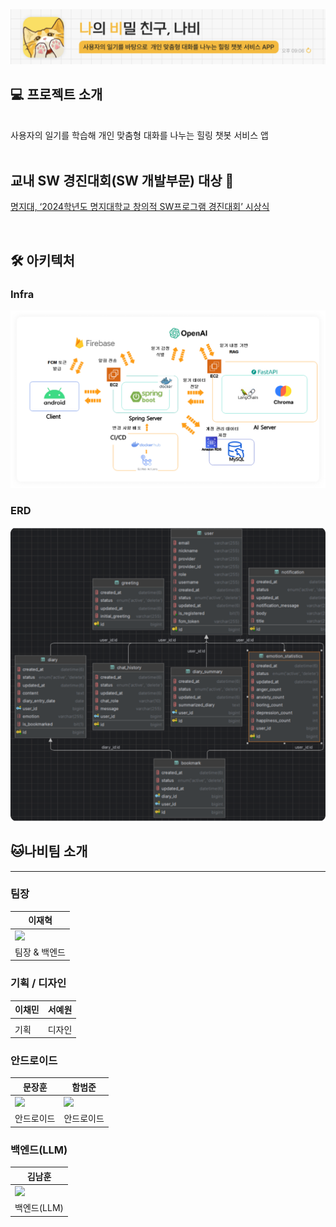 <img src="https://github.com/MJU-SW-Contest-2024/.github/blob/a88a1c5c9183bde37b72815e28b3371103084c12/profile/langdingface.png">

<br>

## **💻 프로젝트 소개**

<br>

<aside>
사용자의 일기를 학습해 개인 맞춤형 대화를 나누는 힐링 챗봇 서비스 앱



</aside>
<br>


## 교내 SW 경진대회(SW 개발부문) 대상 🥇

[명지대, ‘2024학년도 명지대학교 창의적 SW프로그램 경진대회’ 시상식](https://news.unn.net/news/articleView.html?idxno=569851)

<br>


## **🛠️ 아키텍처**

### Infra

<img src="https://github.com/MJU-SW-Contest-2024/.github/blob/f09d781fc32d1df30a4366eaf5f6ee23c7ac015c/profile/nabi_infra.png">

### ERD

<img src="https://github.com/MJU-SW-Contest-2024/.github/blob/f09d781fc32d1df30a4366eaf5f6ee23c7ac015c/profile/nabi_erd.png">

## 🐱나비팀 소개

---

### 팀장

| 이재혁 |
| --- |
| <img width=100 src="https://avatars.githubusercontent.com/u/67510260?v=4"/> |
| 팀장 & 백엔드 |

### 기획 / 디자인

| 이채민 | 서예원 |
| --- | --- |
| |  |
| 기획 | 디자인 |

### 안드로이드

| 문장훈 | 함범준 |
| --- | --- |
| <img width=100 src="https://avatars.githubusercontent.com/u/105299421?v=4"/> | <img width=100 src="https://avatars.githubusercontent.com/u/37996727?v=4"/> |
| 안드로이드 | 안드로이드 |

### 백엔드(LLM)

| 김남훈 |
| --- |
| <img width=100 src="https://avatars.githubusercontent.com/u/87366543?v=4"/> |
| 백엔드(LLM) |
